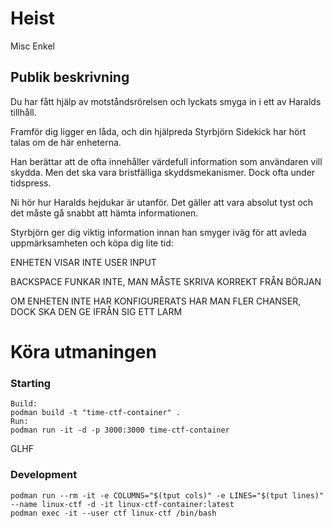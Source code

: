 # Heist

Misc
Enkel

## Publik beskrivning

Du har fått hjälp av motståndsrörelsen och lyckats smyga in i ett av Haralds tillhåll.

Framför dig ligger en låda, och din hjälpreda Styrbjörn Sidekick har hört talas om de här enheterna.

Han berättar att de ofta innehåller värdefull information som användaren vill skydda. Men det ska vara bristfälliga skyddsmekanismer. Dock ofta under tidspress.

Ni hör hur Haralds hejdukar är utanför. Det gäller att vara absolut tyst och det måste gå snabbt att hämta informationen.

Styrbjörn ger dig viktig information innan han smyger iväg för att avleda uppmärksamheten och köpa dig lite tid:

ENHETEN VISAR INTE USER INPUT

BACKSPACE FUNKAR INTE, MAN MÅSTE SKRIVA KORREKT FRÅN BÖRJAN

OM ENHETEN INTE HAR KONFIGURERATS HAR MAN FLER CHANSER, DOCK SKA DEN GE IFRÅN SIG ETT LARM

# Köra utmaningen

### Starting

```
Build:
podman build -t "time-ctf-container" .
Run:
podman run -it -d -p 3000:3000 time-ctf-container
``` 

GLHF

### Development
```
podman run --rm -it -e COLUMNS="$(tput cols)" -e LINES="$(tput lines)" --name linux-ctf -d -it linux-ctf-container:latest 
podman exec -it --user ctf linux-ctf /bin/bash
```
